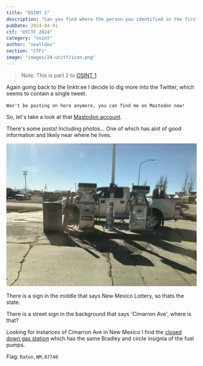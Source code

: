 ```yaml
---
title: "OSINT 2"
description: "Can you find where the person you identified in the first challenge lives? Flag format is City,State,Zip. For example, if they live at UT Austin submit Austin,TX,78712."
pubDate: 2024-04-01
ctf: "UTCTF 2024"
category: "osint"
author: "sealldev"
section: "CTFs"
image: "images/24-utctf/icon.png"
---
```


> Note: This is part 2 to [OSINT 1](/writeups/24-utctf-osint-1)

Again going back to the linktr.ee I decide to dig more into the Twitter, which seems to contain a single tweet.

`Won't be posting on here anymore, you can find me on Mastodon now!`

So, let's take a look at that [Mastodon account](https://mastodon.social/@coleminerton).

There's some posts! Including photos... One of which has alot of good information and likely near where he lives.

![gas.jpg](images/24-utctf/gas.jpg)

There is a sign in the middle that says New Mexico Lottery, so thats the state.

There is a street sign in the background that says 'Cimarron Ave', where is that?

Looking for instances of Cimarron Ave in New Mexico I find the [closed down gas station](https://www.google.com.au/maps/@36.8948197,-104.4409946,3a,88.5y,39.12h,83.95t/data=!3m9!1e1!3m7!1sjelWzB99-q42G81gC-oMvA!2e0!7i13312!8i6656!9m2!1b1!2i45?hl=en&entry=ttu) which has the same Bradley and circle insignia of the fuel pumps.

Flag: `Raton,NM,87740`